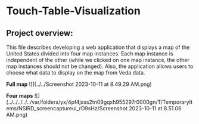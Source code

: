 # Touch-Table-Visualization
## Project overview:
This file describes developing a web application that displays a map of the United States divided into four map instances. Each map instance is independent of the other (while we clicked on one map instance, the other map instances should not be changed). Also, the application allows users to choose what data to display on the map from Veda data. 

**Full map**
![](../../Screenshot 2023-10-11 at 8.49.29 AM.png)

**Four maps**
![](../../../../../var/folders/yx/4pf4jxss2tn09gqxh955297r0000gn/T/TemporaryItems/NSIRD_screencaptureui_rD9sHz/Screenshot 2023-10-11 at 8.51.06 AM.png)